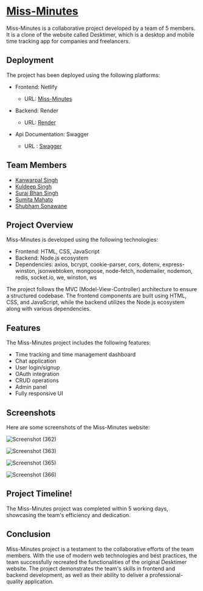 # [Miss-Minutes](https://glittering-tiramisu-11dfcd.netlify.app/)

Miss-Minutes is a collaborative project developed by a team of 5 members. It is a clone of the website called Desktimer, which is a desktop and mobile time tracking app for companies and freelancers. 

## Deployment

The project has been deployed using the following platforms:

- Frontend: Netlify
  - URL: [Miss-Minutes](https://desttime-time-management-app.netlify.app/)

- Backend: Render
  - URL: [Render](https://desktime.onrender.com/)
- Api Documentation: Swagger
  - URL : [Swagger](https://desktime.onrender.com/api-docs/) 

## Team Members

- [Kanwarpal Singh](https://github.com/Kanwarpal-Singh)
- [Kuldeep Singh](https://github.com/kuldeepkd13)
- [Suraj Bhan Singh](https://github.com/surajbhan-3)
- [Sumita Mahato](https://github.com/Sumitamahato)
- [Shubham Sonawane](https://github.com/ShuShu-8788)

## Project Overview

Miss-Minutes is developed using the following technologies:

- Frontend: HTML, CSS, JavaScript
- Backend: Node.js ecosystem
- Dependencies: axios, bcrypt, cookie-parser, cors, dotenv, express-winston, jsonwebtoken, mongoose, node-fetch, nodemailer, nodemon, redis, socket.io, we, winston, ws

The project follows the MVC (Model-View-Controller) architecture to ensure a structured codebase. The frontend components are built using HTML, CSS, and JavaScript, while the backend utilizes the Node.js ecosystem along with various dependencies.

## Features

The Miss-Minutes project includes the following features:

- Time tracking and time management dashboard
- Chat application
- User login/signup
- OAuth integration
- CRUD operations
- Admin panel
- Fully responsive UI


## Screenshots

Here are some screenshots of the Miss-Minutes website:

![Screenshot (362)](https://github.com/Kanwarpal-Singh/Miss-Minutes/assets/111420558/c9e91fbe-33a0-4959-8ee1-c37ce0b7366f)

![Screenshot (363)](https://github.com/Kanwarpal-Singh/Miss-Minutes/assets/111420558/d17b13fe-1d2f-4dfe-bcf7-a2b1e84d74f9)

![Screenshot (365)](https://github.com/Kanwarpal-Singh/Miss-Minutes/assets/111420558/14e55947-0450-4eba-9469-6ca761f37876)

![Screenshot (366)](https://github.com/Kanwarpal-Singh/Miss-Minutes/assets/111420558/2037ca16-3d8d-450f-8d9d-0f496a10a51d)


## Project Timeline!

The Miss-Minutes project was completed within 5 working days, showcasing the team's efficiency and dedication.

## Conclusion

Miss-Minutes project is a testament to the collaborative efforts of the team members. With the use of modern web technologies and best practices, the team successfully recreated the functionalities of the original Desktimer website. The project demonstrates the team's skills in frontend and backend development, as well as their ability to deliver a professional-quality application.
